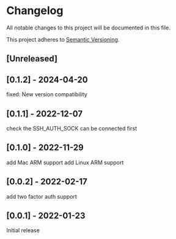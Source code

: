 # Changelog

All notable changes to this project will be documented in this file.

This project adheres to [Semantic Versioning](https://semver.org).

<!--
Note: In this file, do not use the hard wrap in the middle of a sentence for compatibility with GitHub comment style markdown rendering.
-->

## [Unreleased]
## [0.1.2] - 2024-04-20
fixed:
New version compatibility

## [0.1.1] - 2022-12-07

check the SSH_AUTH_SOCK can be connected first

## [0.1.0] - 2022-11-29

add Mac ARM support
add Linux ARM support

## [0.0.2] - 2022-02-17

add two factor auth support

## [0.0.1] - 2022-01-23

Initial release